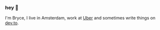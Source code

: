 ### hey 🦑

I'm Bryce, I live in Amsterdam, work at [Uber](uber.com) and sometimes write things on [dev.to](https://dev.to/bryce).
